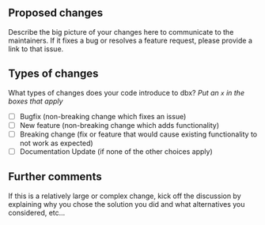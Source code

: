 ## Proposed changes

Describe the big picture of your changes here to communicate to the maintainers. If it fixes a bug or resolves a feature request, please provide a link to that issue.

## Types of changes

What types of changes does your code introduce to dbx?
_Put an `x` in the boxes that apply_

- [ ] Bugfix (non-breaking change which fixes an issue)
- [ ] New feature (non-breaking change which adds functionality)
- [ ] Breaking change (fix or feature that would cause existing functionality to not work as expected)
- [ ] Documentation Update (if none of the other choices apply)

## Further comments

If this is a relatively large or complex change, kick off the discussion by explaining why you chose the solution you did and what alternatives you considered, etc...
